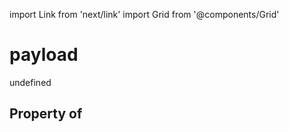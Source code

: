 import Link from 'next/link'
import Grid from '@components/Grid'

# payload

undefined

## Property of



